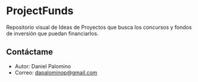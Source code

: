 # ProjectFunds
Repositorio visual de Ideas de Proyectos que busca los concursos y fondos de inversión que puedan financiarlos.

## Contáctame

* Autor: Daniel Palomino
* Correo: dapalominop@gmail.com
